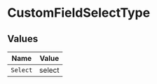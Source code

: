 # CustomFieldSelectType


## Values

| Name     | Value    |
| -------- | -------- |
| `Select` | select   |